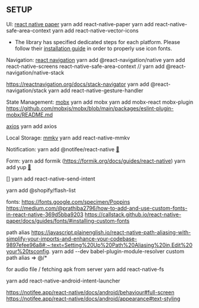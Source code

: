## SETUP

UI:
[react native paper](https://callstack.github.io/react-native-paper/docs/guides/getting-started)
yarn add react-native-paper
yarn add react-native-safe-area-context
yarn add react-native-vector-icons 
- The library has specified dedicated steps for each platform. Please follow their [installation guide](https://github.com/oblador/react-native-vector-icons#installation) in order to properly use icon fonts.

Navigation:
[react navigation](https://reactnavigation.org/docs/getting-started/)
yarn add @react-navigation/native
yarn add react-native-screens react-native-safe-area-context
// yarn add @react-navigation/native-stack

https://reactnavigation.org/docs/stack-navigator
yarn add @react-navigation/stack
yarn add react-native-gesture-handler

State Management:
[mobx](https://mobx.js.org/installation.html)
yarn add mobx
yarn add mobx-react
mobx-plugin
https://github.com/mobxjs/mobx/blob/main/packages/eslint-plugin-mobx/README.md



[axios](https://axios-http.com/docs/intro)
yarn add axios

Local Storage:
[mmkv](https://github.com/mrousavy/react-native-mmkv)
yarn add react-native-mmkv

Notification:
yarn add @notifee/react-native [🔗](https://notifee.app/react-native/docs/installation)

Form:
yarn add formik 
(https://formik.org/docs/guides/react-native)
yarn add yup 
[🔗](https://github.com/jquense/yup)

[]
yarn add react-native-send-intent


yarn add @shopify/flash-list


fonts:
https://fonts.google.com/specimen/Poppins
https://medium.com/@prathiba2796/how-to-add-and-use-custom-fonts-in-react-native-369d5bba9203
https://callstack.github.io/react-native-paper/docs/guides/fonts/#installing-custom-fonts



path alias
https://javascript.plainenglish.io/react-native-path-aliasing-with-simplify-your-imports-and-enhance-your-codebase-9897efee96a8#:~:text=Setting%20Up%20Path%20Aliasing%20in,Edit%20your%20tsconfig.
yarn add --dev babel-plugin-module-resolver
custom path alias => @/*


for audio file / fetching apk from server
yarn add react-native-fs

yarn add react-native-android-intent-launcher



https://notifee.app/react-native/docs/android/behaviour#full-screen
https://notifee.app/react-native/docs/android/appearance#text-styling
